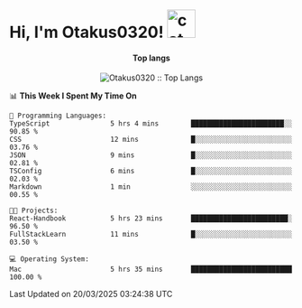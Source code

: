 <h1> Hi, I'm Otakus0320! <img src="https://media.giphy.com/media/mGcNjsfWAjY5AEZNw6/giphy.gif" width="50" alt="cat"></h1>

<h4 align="center">Top langs</h4>

<p align="center"><img src="https://github-readme-stats.vercel.app/api/top-langs/?username=Otakus0320&langs_count=10&theme=tokyonight&layout=compact&timestamp={{random_number}}" alt="Otakus0320 :: Top Langs" /></p>

<!--START_SECTION:waka-->
📊 **This Week I Spent My Time On** 

```text
💬 Programming Languages: 
TypeScript               5 hrs 4 mins        ███████████████████████░░   90.85 % 
CSS                      12 mins             █░░░░░░░░░░░░░░░░░░░░░░░░   03.76 % 
JSON                     9 mins              █░░░░░░░░░░░░░░░░░░░░░░░░   02.81 % 
TSConfig                 6 mins              █░░░░░░░░░░░░░░░░░░░░░░░░   02.03 % 
Markdown                 1 min               ░░░░░░░░░░░░░░░░░░░░░░░░░   00.55 % 

🐱‍💻 Projects: 
React-Handbook           5 hrs 23 mins       ████████████████████████░   96.50 % 
FullStackLearn           11 mins             █░░░░░░░░░░░░░░░░░░░░░░░░   03.50 % 

💻 Operating System: 
Mac                      5 hrs 35 mins       █████████████████████████   100.00 % 
```


 Last Updated on 20/03/2025 03:24:38 UTC
<!--END_SECTION:waka-->
